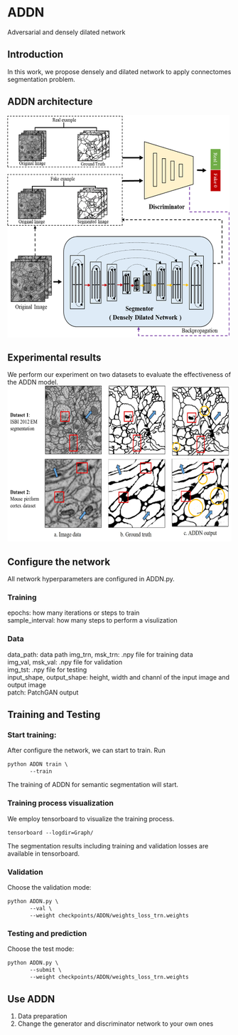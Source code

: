 # ADDN
Adversarial and densely dilated network

## Introduction 
In this work, we propose densely and dilated network to apply connectomes segmentation problem. 

## ADDN architecture
<img src="https://github.com/biyoner/ADDN/blob/master/results/f2.png" width="500" height="500" alt="图片加载失败时，显示这段字"/>

## Experimental results
We perform our experiment on two datasets to evaluate the effectiveness of the ADDN model.
<img src="https://github.com/biyoner/ADDN/blob/master/results/f1.png" width="600" height="350" alt="图片加载失败时，显示这段字"/>

## Configure the network
All network hyperparameters are configured in ADDN.py.

### Training
epochs: how many iterations or steps to train  
sample_interval: how many steps to perform a visulization  

### Data
data_path: data path
img_trn, msk_trn: .npy file for training data  
img_val, msk_val: .npy file for validation  
img_tst: .npy file for testing   
input_shape, output_shape: height, width and channl of the input image and output image    
patch: PatchGAN output   

## Training and Testing 
### Start training:
After configure the network, we can start to train. Run
```
python ADDN train \  
       --train
```
The training of ADDN for semantic segmentation will start.

### Training process visualization
We employ tensorboard to visualize the training process.
```
tensorboard --logdir=Graph/
```
The segmentation results including training and validation losses are available in tensorboard.

### Validation
Choose the validation mode:
```
python ADDN.py \
       --val \  
       --weight checkpoints/ADDN/weights_loss_trn.weights
```

### Testing and prediction
Choose the test mode:
```
python ADDN.py \
       --submit \  
       --weight checkpoints/ADDN/weights_loss_trn.weights
```

## Use ADDN
1. Data preparation  
2. Change the generator and discriminator network to your own ones
